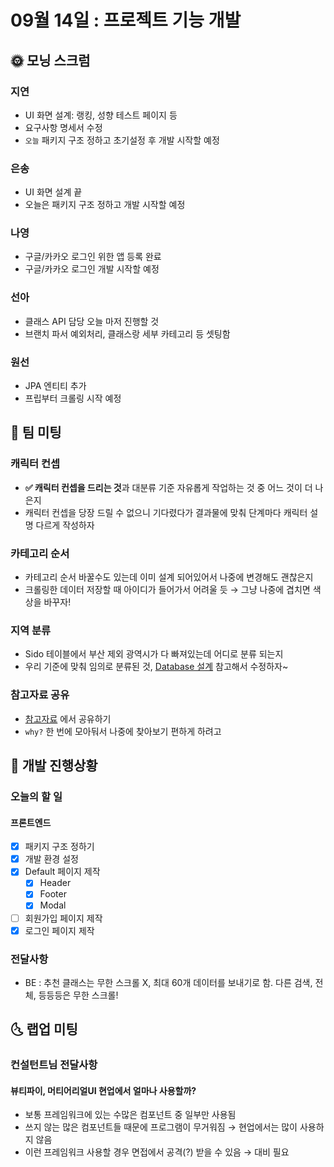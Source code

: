 # 09월 14일 : 프로젝트 기능 개발

## 🌞 모닝 스크럼

### 지연

- UI 화면 설계: 랭킹, 성향 테스트 페이지 등
- 요구사항 명세서 수정
- `오늘` 패키지 구조 정하고 초기설정 후 개발 시작할 예정

### 은송

- UI 화면 설계 끝
- 오늘은 패키지 구조 정하고 개발 시작할 예정

### 나영

- 구글/카카오 로그인 위한 앱 등록 완료
- 구글/카카오 로그인 개발 시작할 예정

### 선아

- 클래스 API 담당 오늘 마저 진행할 것
- 브랜치 파서 예외처리, 클래스랑 세부 카테고리 등 셋팅함

### 원선

- JPA 엔티티 추가
- 프립부터 크롤링 시작 예정

## 💬 팀 미팅

### 캐릭터 컨셉

- **✅ 캐릭터 컨셉을 드리는 것**과 대분류 기준 자유롭게 작업하는 것 중 어느 것이 더 나은지
- 캐릭터 컨셉을 당장 드릴 수 없으니 기다렸다가 결과물에 맞춰 단계마다 캐릭터 설명 다르게 작성하자

### 카테고리 순서

- 카테고리 순서 바꿀수도 있는데 이미 설계 되어있어서 나중에 변경해도 괜찮은지
- 크롤링한 데이터 저장할 때 아이디가 들어가서 어려울 듯 → 그냥 나중에 겹치면 색상을 바꾸자!

### 지역 분류

- Sido 테이블에서 부산 제외 광역시가 다 빠져있는데 어디로 분류 되는지
- 우리 기준에 맞춰 임의로 분류된 것, [Database 설계](https://www.notion.so/Database-b107a1d2ef9e40b28c649b82b845f274) 참고해서 수정하자~

### 참고자료 공유

- [참고자료](https://www.notion.so/7b6a7553b4c94473a554fce165d7824f) 에서 공유하기
- `why?` 한 번에 모아둬서 나중에 찾아보기 편하게 하려고

## 📒 개발 진행상황

### 오늘의 할 일

#### 프론트엔드

- [x]  패키지 구조 정하기
- [x]  개발 환경 설정
- [x]  Default 페이지 제작
    - [x]  Header
    - [x]  Footer
    - [x]  Modal
- [ ]  회원가입 페이지 제작
- [x]  로그인 페이지 제작

### 전달사항

- BE : 추천 클래스는 무한 스크롤 X, 최대 60개 데이터를 보내기로 함. 다른 검색, 전체, 등등등은 무한 스크롤!

## 🌜 랩업 미팅

### 컨설턴트님 전달사항

#### 뷰티파이, 머티어리얼UI 현업에서 얼마나 사용할까?

- 보통 프레임워크에 있는 수많은 컴포넌트 중 일부만 사용됨
- 쓰지 않는 많은 컴포넌트들 때문에 프로그램이 무거워짐 → 현업에서는 많이 사용하지 않음
- 이런 프레임워크 사용할 경우 면접에서 공격(?) 받을 수 있음 → 대비 필요
